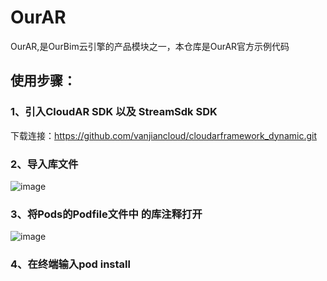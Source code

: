 # OurAR
OurAR,是OurBim云引擎的产品模块之一，本仓库是OurAR官方示例代码

## 使用步骤：

### 1、引入CloudAR SDK 以及 StreamSdk SDK
下载连接：https://github.com/vanjiancloud/cloudarframework_dynamic.git

### 2、导入库文件
![image](https://github.com/vanjiancloud/OurAR/Screenshots/WeChata487cc7263efc2934631f1a0dfa405c8.jpg)

### 3、将Pods的Podfile文件中 的库注释打开
![image](https://github.com/vanjiancloud/OurAR/Screenshots/WeChat30291503433ba18b7d4760985f39eb91.jpg)

### 4、在终端输入pod install

